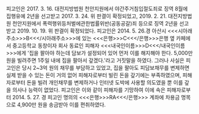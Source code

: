 피고인은 2017. 3. 16. 대전지방법원 천안지원에서 야간주거침입절도죄로 징역 8월에 집행유예 2년을 선고받고 2017. 3. 24. 위 판결이 확정되었고, 2019. 2. 21. 대전지방법원 천안지원에서 폭력행위등처벌에관한법률위반(공동공갈)죄 등으로 징역 2년을 선고받고 2019. 10. 19. 위 판결이 확정되었다.
피고인은 2014. 5. 26.경 아산시 <<<시아래주소>>>B<<</시아래주소>>>에 있는 <<<은행>>>C<<</은행>>>은행 옆 카페에서 중고등학교 동창이자 회사 동료인 피해자 <<<내국인이름>>>D<<</내국인이름>>>에게 '집을 팔아야 하는데 담보가 설정되어 있어 먼저 이를 해지해야 한다. 5,000만 원을 빌려주면 1주일 내에 집을 팔아서 갚겠다.'라고 거짓말을 하였다. 그러나 사실은 피고인은 당시 2~3억 원의 채무를 부담하고 있었고, 집을 팔아도 피담보채무를 변제하면 실제 받을 수 있는 돈이 거의 없어 피해자로부터 빌린 돈을 갚기에는 부족하였으며, 피해자로부터 돈을 빌려 개인채무를 변제하거나 인터넷 도박에 사용할 의도였을 뿐 이를 갚을 의사나 능력이 없었다.
피고인은 이와 같이 피해자를 기망하여 이에 속은 피해자로부터 2014. 5. 27. 경 피고인 명의의 <<<은행>>>RA<<</은행>>> 계좌에 차용금 명목으로 4,900만 원을 송금받아 이를 편취하였다.